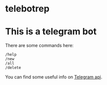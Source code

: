 # telebotrep

# This is a telegram bot 

There are some commands here:
```
/help
/new
/all
/delete
```
You can find some useful info on [Telegram api](https://core.telegram.org/bots/api).
